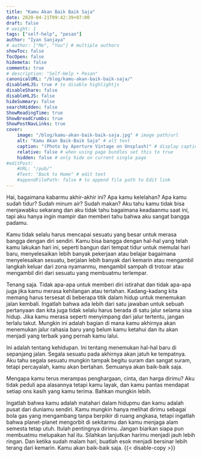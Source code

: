 ```yaml
---
title: "Kamu Akan Baik Baik Saja"
date: 2020-04-21T09:42:39+07:00
draft: false
# weight: 1
tags: ["self-help", "pesan"]
author: "Iyan Sanjaya"
# author: ["Me", "You"] # multiple authors
showToc: false
TocOpen: false
hidemeta: false
comments: true
# description: "Self-Help • Pesan"
canonicalURL: "/blog/kamu-akan-baik-baik-saja/"
disableHLJS: true # to disable highlightjs
disableShare: false
disableHLJS: false
hideSummary: false
searchHidden: false
ShowReadingTime: true
ShowBreadCrumbs: true
ShowPostNavLinks: true
cover:
    image: "/blog/kamu-akan-baik-baik-saja.jpg" # image path/url
    alt: "Kamu Akan Baik-Baik Saja" # alt text
    caption: "(Photo by Aperture Vintage on Unsplash)" # display caption under cover
    relative: false # when using page bundles set this to true
    hidden: false # only hide on current single page
#editPost:
    #URL: "/pub/"
    #Text: "Back to Home" # edit text
    #appendFilePath: false # to append file path to Edit link
---
```

Hai, bagaimana kabarmu akhir-akhir ini? Apa kamu kelelahan? Apa kamu sudah tidur? Sudah minum air? Sudah makan? Aku tahu kamu tidak bisa menjawabku sekarang dan aku tidak tahu bagaimana keadaanmu saat ini, tapi aku hanya ingin mampir dan memberi tahu bahwa aku sangat bangga padamu.

Kamu tidak selalu harus mencapai sesuatu yang besar untuk merasa bangga dengan diri sendiri. Kamu bisa bangga dengan hal-hal yang telah kamu lakukan hari ini, seperti bangun dari tempat tidur untuk memulai hari baru, menyelesaikan lebih banyak pekerjaan atau belajar bagaimana menyelesaikan sesuatu, berjalan lebih banyak dari kemarin atau mengambil langkah keluar dari zona nyamanmu, mengambil sampah di trotoar atau mengambil diri dari sesuatu yang membuatmu terlempar.

Tenang saja. Tidak apa-apa untuk memberi diri istirahat dan tidak apa-apa juga jika kamu merasa kehilangan atau tertahan. Kadang-kadang kita memang harus tersesat di beberapa titik dalam hidup untuk menemukan jalan kembali. Ingatlah bahwa ada lebih dari satu jawaban untuk sebuah pertanyaan dan kita juga tidak selalu harus berada di satu jalur selama sisa hidup. Jika kamu merasa seperti menyimpang dari jalur tertentu, jangan terlalu takut. Mungkin ini adalah bagian di mana kamu akhirnya akan menemukan jalur rahasia baru yang belum kamu ketahui dan itu akan menjadi yang terbaik yang pernah kamu lalui.

Ini adalah tentang kehidupan. Ini tentang menemukan hal-hal baru di sepanjang jalan. Segala sesuatu pada akhirnya akan jatuh ke tempatnya. Aku tahu segala sesuatu mungkin tampak begitu suram dan sangat suram, tetapi percayalah, kamu akan bertahan. Semuanya akan baik-baik saja.

Mengapa kamu terus merampas penghargaan, cinta, dan harga dirimu? Aku tidak peduli apa alasannya tetapi kamu layak, dan kamu pantas mendapat setiap ons kasih yang kamu terima. Bahkan mungkin lebih.

Ingatlah bahwa kamu adalah matahari dalam hidupmu dan kamu adalah pusat dari duniamu sendiri. Kamu mungkin hanya melihat dirimu sebagai bola gas yang mengambang tanpa berpikir di ruang angkasa, tetapi ingatlah bahwa planet-planet mengorbit di sekitarmu dan kamu menjaga alam semesta tetap utuh. Itulah pentingnya dirimu. Jangan biarkan siapa pun membuatmu melupakan hal itu. Silahkan lanjutkan harimu menjadi jauh lebih ringan. Dan ketika sudah malam hari, buatlah esok menjadi bersinar lebih terang dari kemarin. Kamu akan baik-baik saja.
{{< disable-copy >}}